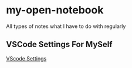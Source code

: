 # my-open-notebook

All types of notes what I have to do with regularly

## VSCode Settings For MySelf

[VScode Settings](https://github.com/mohit838/my-open-notebook/blob/main/vscode/README.md)
